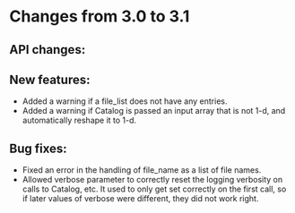 Changes from 3.0 to 3.1
=======================

API changes:
------------


New features:
-------------

- Added a warning if a file_list does not have any entries.
- Added a warning if Catalog is passed an input array that is not 1-d, and automatically
  reshape it to 1-d.

Bug fixes:
----------

- Fixed an error in the handling of file_name as a list of file names.
- Allowed verbose parameter to correctly reset the logging verbosity on calls to Catalog, etc.
  It used to only get set correctly on the first call, so if later values of verbose were
  different, they did not work right.
